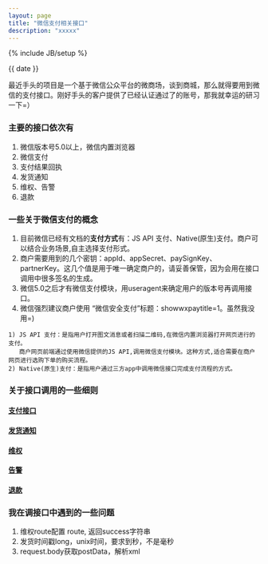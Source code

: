 ```yaml
---
layout: page
title: "微信支付相关接口"
description: "xxxxx"
---
```

{% include JB/setup %}

{{ date }}

最近手头的项目是一个基于微信公众平台的微商场，谈到商城，那么就得要用到微信的支付接口。刚好手头的客户提供了已经认证通过了的账号，那我就幸运的研习一下=）

### 主要的接口依次有
1. 微信版本号5.0以上，微信内置浏览器
2. 微信支付
3. 支付结果回执
4. 发货通知
5. 维权、告警
6. 退款

### 一些关于微信支付的概念
1. 目前微信已经有文档的**支付方式**有：JS API 支付、Native(原生)支付。商户可以结合业务场景,自主选择支付形式。
2. 商户需要用到的几个密钥：appId、appSecret、paySignKey、partnerKey。这几个值是用于唯一确定商户的，请妥善保管，因为会用在接口调用中很多签名的生成。
3. 微信5.0之后才有微信支付模块，用useragent来确定用户的版本号再调用接口。
4. 微信强烈建议商户使用 “微信安全支付”标题：showwxpaytitle=1。虽然我没用=)

~~~
1) JS API 支付：是指用户打开图文消息或者扫描二维码,在微信内置浏览器打开网页进行的支付。
   商户网页前端通过使用微信提供的JS API,调用微信支付模块。这种方式,适合需要在商户网页进行选购下单的购买流程。
2) Native(原生)支付：是指用户通过三方app中调用微信接口完成支付流程的方式。
~~~


### 关于接口调用的一些细则
#### [支付接口](http://timelyxyz.github.io/2014/04/24/wechat-pay-pay/ "支付接口")
#### [发货通知](http://timelyxyz.github.io/2014/04/24/wechat-pay-pay/ "发货通知")
#### [维权](http://timelyxyz.github.io/2014/04/24/wechat-pay-pay/ "维权")
#### [告警](http://timelyxyz.github.io/2014/04/24/wechat-pay-pay/ "告警")
#### [退款](http://timelyxyz.github.io/2014/04/24/wechat-pay-pay/ "退款")


### 我在调接口中遇到的一些问题
1. 维权route配置 route, 返回success字符串
2. 发货时间戳long，unix时间，要求到秒，不是毫秒
3. request.body获取postData，解析xml
